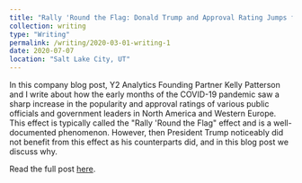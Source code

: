 ```yaml
---
title: "Rally 'Round the Flag: Donald Trump and Approval Rating Jumps for Public Officials following National Crises"
collection: writing
type: "Writing"
permalink: /writing/2020-03-01-writing-1
date: 2020-07-07
location: "Salt Lake City, UT"
---
```


In this company blog post, Y2 Analytics Founding Partner Kelly Patterson and I write about how the early months of the COVID-19 pandemic saw a sharp increase in the popularity and approval ratings of various public officials and government leaders in North America and Western Europe. This effect is typically called the "Rally 'Round the Flag" effect and is a well-documented phenomenon. However, then President Trump noticeably did not benefit from this effect as his counterparts did, and in this blog post we discuss why.

Read the full post [here](https://www.utpoliticaltrends.com/thedeeperstate/rally-round-the-flag).
